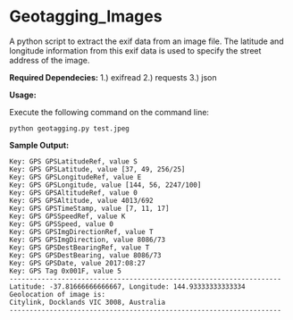 # Geotagging_Images
A python script to extract the exif data from an image file. The latitude and longitude information from this exif data is used to specify the street address of the image. 

**Required Dependecies:** 
1.) exifread
2.) requests
3.) json


**Usage:** 

Execute the following command on the command line:
```{r, engine='bash', count_lines}
python geotagging.py test.jpeg
```

**Sample Output:** 
```
Key: GPS GPSLatitudeRef, value S
Key: GPS GPSLatitude, value [37, 49, 256/25]
Key: GPS GPSLongitudeRef, value E
Key: GPS GPSLongitude, value [144, 56, 2247/100]
Key: GPS GPSAltitudeRef, value 0
Key: GPS GPSAltitude, value 4013/692
Key: GPS GPSTimeStamp, value [7, 11, 17]
Key: GPS GPSSpeedRef, value K
Key: GPS GPSSpeed, value 0
Key: GPS GPSImgDirectionRef, value T
Key: GPS GPSImgDirection, value 8086/73
Key: GPS GPSDestBearingRef, value T
Key: GPS GPSDestBearing, value 8086/73
Key: GPS GPSDate, value 2017:08:27
Key: GPS Tag 0x001F, value 5
--------------------------------------------------------------------
Latitude: -37.81666666666667, Longitude: 144.93333333333334
Geolocation of image is: 
Citylink, Docklands VIC 3008, Australia
--------------------------------------------------------------------

```
